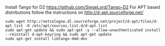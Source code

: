 Install Tango for D2 https://github.com/SiegeLord/Tango-D2
For APT based distributions follow the instructions on http://d-apt.sourceforge.net/
```
sudo wget http://netcologne.dl.sourceforge.net/project/d-apt/files/d-apt.list -O /etc/apt/sources.list.d/d-apt.list
sudo apt-get update && sudo apt-get -y --allow-unauthenticated install --reinstall d-apt-keyring && sudo apt-get update
sudo apt-get install libtango-dmd-dev
```